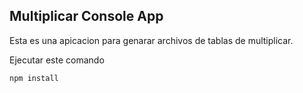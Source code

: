 



## Multiplicar Console App

Esta es una apicacion para genarar archivos de tablas de multiplicar.

Ejecutar este comando
```
npm install
```